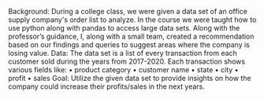 Background: During a college class, we were given a data set of an office supply company's order list to analyze. In the course we were taught how to use python along with pandas to access large data sets. Along with the professor’s guidance, I, along with a small team, created a recommendation based on our findings and queries to suggest areas where the company is losing value.
Data: The data set is a list of every transaction from each customer sold during the years from 2017-2020. Each transaction shows various fields like: 
•	product category
•	customer name
•	state
•	city
•	profit
•	sales
Goal: Utilize the given data set to provide insights on how the company could increase their profits/sales in the next years.

